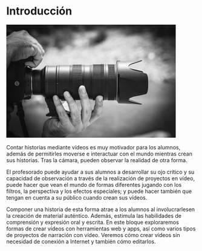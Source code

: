 # Introducción


![fotografo](img/fotografo.jpeg)


Contar historias mediante vídeos es muy motivador para los alumnos, además de permitirles moverse e interactuar con el mundo mientras crean sus historias. Tras la cámara, pueden observar la realidad de otra forma.

El profesorado puede ayudar a sus alumnos a desarrollar su ojo crítico y su capacidad de observación a través de la realización de proyectos en vídeo, puede hacer que vean el mundo de formas diferentes jugando con los filtros, la perspectiva y los efectos especiales; y puede hacer también que tengan en cuenta a su público cuando crean sus vídeos. 

Componer una historia de esta forma atrae a los alumnos al involucrarlesen la creación de material auténtico. Además, estimula las habilidades de comprensión y expresión oral y escrita. En este bloque exploraremos formas de crear vídeos con herramientas web y apps, así como varios tipos de proyectos de narración con vídeo. Veremos cómo crear vídeos sin necesidad de conexión a Internet y también cómo editarlos.